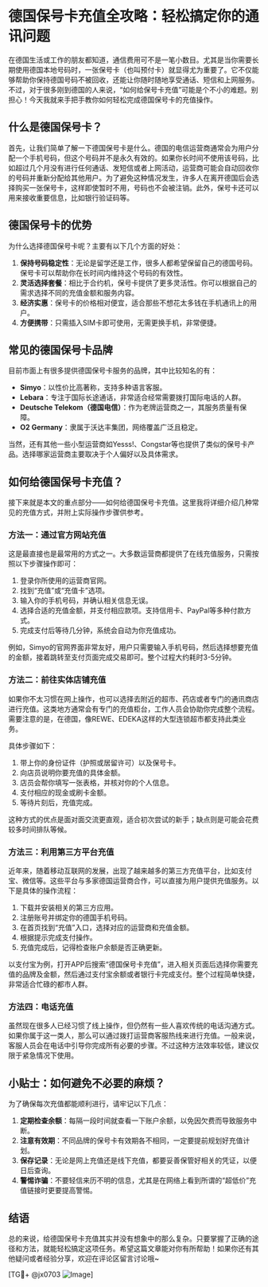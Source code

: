 # 德国保号卡充值全攻略：轻松搞定你的通讯问题

在德国生活或工作的朋友都知道，通信费用可不是一笔小数目。尤其是当你需要长期使用德国本地号码时，一张保号卡（也叫预付卡）就显得尤为重要了。它不仅能够帮助你保持德国号码不被回收，还能让你随时随地享受通话、短信和上网服务。不过，对于很多刚到德国的人来说，“如何给保号卡充值”可能是个不小的难题。别担心！今天我就来手把手教你如何轻松完成德国保号卡的充值操作。

## 什么是德国保号卡？

首先，让我们简单了解一下德国保号卡是什么。德国的电信运营商通常会为用户分配一个手机号码，但这个号码并不是永久有效的。如果你长时间不使用该号码，比如超过几个月没有进行任何通话、发短信或者上网活动，运营商可能会自动回收你的号码并重新分配给其他用户。为了避免这种情况发生，许多人在离开德国后会选择购买一张保号卡，这样即使暂时不用，号码也不会被注销。此外，保号卡还可以用来接收重要信息，比如银行验证码等。

## 德国保号卡的优势

为什么选择德国保号卡呢？主要有以下几个方面的好处：

1. **保持号码稳定性**：无论是留学还是工作，很多人都希望保留自己的德国号码。保号卡可以帮助你在长时间内维持这个号码的有效性。
2. **灵活选择套餐**：相比于合约机，保号卡提供了更多灵活性。你可以根据自己的需求选择不同的充值金额和服务内容。
3. **经济实惠**：保号卡的价格相对便宜，适合那些不想花太多钱在手机通讯上的用户。
4. **方便携带**：只需插入SIM卡即可使用，无需更换手机，非常便捷。

## 常见的德国保号卡品牌

目前市面上有很多提供德国保号卡服务的品牌，其中比较知名的有：

- **Simyo**：以性价比高著称，支持多种语言客服。
- **Lebara**：专注于国际长途通话，非常适合经常需要拨打国际电话的人群。
- **Deutsche Telekom（德国电信）**：作为老牌运营商之一，其服务质量有保障。
- **O2 Germany**：隶属于沃达丰集团，网络覆盖广泛且稳定。

当然，还有其他一些小型运营商如Yesss!、Congstar等也提供了类似的保号卡产品。选择哪家运营商主要取决于个人偏好以及具体需求。

## 如何给德国保号卡充值？

接下来就是本文的重点部分——如何给德国保号卡充值。这里我将详细介绍几种常见的充值方式，并附上实际操作步骤供参考。

### 方法一：通过官方网站充值

这是最直接也是最常用的方式之一。大多数运营商都提供了在线充值服务，只需按照以下步骤操作即可：

1. 登录你所使用的运营商官网。
2. 找到“充值”或“充值卡”选项。
3. 输入你的手机号码，并确认相关信息无误。
4. 选择合适的充值金额，并支付相应款项。支持信用卡、PayPal等多种付款方式。
5. 完成支付后等待几分钟，系统会自动为你充值成功。

例如，Simyo的官网界面非常友好，用户只需要输入手机号码，然后选择想要充值的金额，接着跳转至支付页面完成交易即可。整个过程大约耗时3-5分钟。

### 方法二：前往实体店铺充值

如果你不太习惯在网上操作，也可以选择去附近的超市、药店或者专门的通讯商店进行充值。这类地方通常会有专门的充值柜台，工作人员会协助你完成整个流程。需要注意的是，在德国，像REWE、EDEKA这样的大型连锁超市都支持此类业务。

具体步骤如下：
1. 带上你的身份证件（护照或居留许可）以及保号卡。
2. 向店员说明你要充值的具体金额。
3. 店员会帮你填写一张表格，并核对你的个人信息。
4. 支付相应的现金或刷卡金额。
5. 等待片刻后，充值完成。

这种方式的优点是面对面交流更直观，适合初次尝试的新手；缺点则是可能会花费较多时间排队等候。

### 方法三：利用第三方平台充值

近年来，随着移动互联网的发展，出现了越来越多的第三方充值平台，比如支付宝、微信等。这些平台与多家德国运营商合作，可以直接为用户提供充值服务。以下是具体的操作流程：

1. 下载并安装相关的第三方应用。
2. 注册账号并绑定你的德国手机号码。
3. 在首页找到“充值”入口，选择对应的运营商和充值金额。
4. 根据提示完成支付操作。
5. 充值完成后，记得检查账户余额是否正确更新。

以支付宝为例，打开APP后搜索“德国保号卡充值”，进入相关页面后选择你需要充值的品牌及金额，然后通过支付宝余额或者银行卡完成支付。整个过程简单快捷，非常适合忙碌的都市人群。

### 方法四：电话充值

虽然现在很多人已经习惯了线上操作，但仍然有一些人喜欢传统的电话沟通方式。如果你属于这一类人，那么可以通过拨打运营商客服热线来进行充值。一般来说，客服人员会在电话中引导你完成所有必要的步骤。不过这种方法效率较低，建议仅限于紧急情况下使用。

## 小贴士：如何避免不必要的麻烦？

为了确保每次充值都能顺利进行，请牢记以下几点：

1. **定期检查余额**：每隔一段时间就查看一下账户余额，以免因欠费而导致服务中断。
2. **注意有效期**：不同品牌的保号卡有效期各不相同，一定要提前规划好充值计划。
3. **保存记录**：无论是网上充值还是线下充值，都要妥善保管好相关的凭证，以便日后查询。
4. **警惕诈骗**：不要轻信来历不明的信息，尤其是在网络上看到所谓的“超低价”充值链接时更要提高警惕。

## 结语

总的来说，给德国保号卡充值其实并没有想象中的那么复杂。只要掌握了正确的途径和方法，就能轻松搞定这项任务。希望这篇文章能对你有所帮助！如果你还有其他疑问或者经验分享，欢迎在评论区留言讨论哦~

[TG💪+ @jx0703 ![Image](https://github.com/user-attachments/assets/dbca1d08-cadb-493c-b0ec-ad6f7a83f270)]